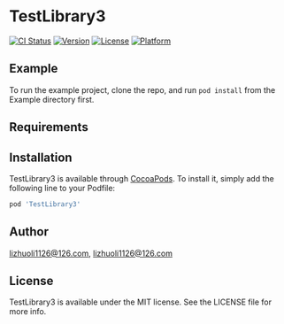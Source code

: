 # TestLibrary3

[![CI Status](https://img.shields.io/travis/lizhuoli1126@126.com/TestLibrary3.svg?style=flat)](https://travis-ci.org/lizhuoli1126@126.com/TestLibrary3)
[![Version](https://img.shields.io/cocoapods/v/TestLibrary3.svg?style=flat)](https://cocoapods.org/pods/TestLibrary3)
[![License](https://img.shields.io/cocoapods/l/TestLibrary3.svg?style=flat)](https://cocoapods.org/pods/TestLibrary3)
[![Platform](https://img.shields.io/cocoapods/p/TestLibrary3.svg?style=flat)](https://cocoapods.org/pods/TestLibrary3)

## Example

To run the example project, clone the repo, and run `pod install` from the Example directory first.

## Requirements

## Installation

TestLibrary3 is available through [CocoaPods](https://cocoapods.org). To install
it, simply add the following line to your Podfile:

```ruby
pod 'TestLibrary3'
```

## Author

lizhuoli1126@126.com, lizhuoli1126@126.com

## License

TestLibrary3 is available under the MIT license. See the LICENSE file for more info.
